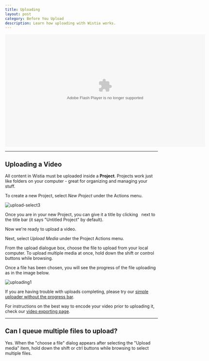```yaml
---
title: Uploading
layout: post
category: Before You Upload
description: Learn how uploading with Wistia works.
---
```


<div class="video_embed">
<div id="wistia_dbeb843c6e" class="wistia_embed" style="width:660px;height:371px;" data-video-width="660" data-video-height="371"><object id="wistia_dbeb843c6e_seo" classid="clsid:D27CDB6E-AE6D-11cf-96B8-444553540000" style="display:block;height:371px;position:relative;width:660px;"><param name="movie" value="http://embed.wistia.com/flash/embed_player_v2.0.swf?2012-06-01"></param><param name="allowfullscreen" value="true"></param><param name="allowscriptaccess" value="always"></param><param name="bgcolor" value="#000000"></param><param name="wmode" value="opaque"></param><param name="flashvars" value="controlsVisibleOnLoad=true&customColor=4991C4&mediaDuration=75.1&stillUrl=http%3A%2F%2Fembed.wistia.com%2Fdeliveries%2F459342995010bb47e6ee6b200f13685096f8f94d.jpg%3Fimage_crop_resized%3D660x371&unbufferedSeek=true&videoUrl=http%3A%2F%2Fembed.wistia.com%2Fdeliveries%2Fda16bcaf9c769a72650763cb3c790997c2e0b73b.bin"></param><embed src="http://embed.wistia.com/flash/embed_player_v2.0.swf?2012-06-01" allowfullscreen="true" allowscriptaccess="always" bgcolor=#000000 flashvars="controlsVisibleOnLoad=true&customColor=4991C4&mediaDuration=75.1&stillUrl=http%3A%2F%2Fembed.wistia.com%2Fdeliveries%2F459342995010bb47e6ee6b200f13685096f8f94d.jpg%3Fimage_crop_resized%3D660x371&unbufferedSeek=true&videoUrl=http%3A%2F%2Fembed.wistia.com%2Fdeliveries%2Fda16bcaf9c769a72650763cb3c790997c2e0b73b.bin" name="wistia_dbeb843c6e_html" style="display:block;height:100%;position:relative;width:100%;" type="application/x-shockwave-flash" wmode="opaque"></embed></object></div>
<script charset="ISO-8859-1" src="http://fast.wistia.com/static/concat/E-v1.js"></script>
<script>
wistiaEmbed = Wistia.embed("dbeb843c6e", {
  version: "v1",
  videoWidth: 660,
  videoHeight: 371,
  controlsVisibleOnLoad: true,
  playerColor: "688AAD"
});
</script>
<script charset="ISO-8859-1" src="http://fast.wistia.com/embed/medias/dbeb843c6e/metadata.js"></script>
</div>

----

## Uploading a Video

All content in Wistia must be uploaded inside a **Project**.  Projects work just like folders on your computer - great for organizing and managing your stuff.

To create a new Project, select *New Project* under the <span class="action_menu">Actions</span> menu.

<div class="post_image float_right"><img src="http://embed.wistia.com/deliveries/ddbe1f41c6c03e460ac7f2e2820a88556ca878b6.png" alt="upload-select3" /></div>

Once you are in your new Project, you can give it a title by clicking <span class="edit_tag">&nbsp;</span> next to the title bar (it says "Untitled Project" by default).

Now we're ready to upload a video.

Next, select *Upload Media* under the <span class="action_menu">Project Actions</span> menu.

From the upload dialogue box, choose the file to upload from your local computer.  To upload multiple media at once, hold down the shift or control buttons while browsing.

Once a file has been chosen, you will see the progress of the file uploading as in the image below.

<div class="post_image center"><img src="http://embed.wistia.com/deliveries/804697cd6143ac58ff53770f178bb6a764ba6e30.png" alt="uploading1" /></div>

If you are having trouble with uploads completing, please try our [simple uploader without the progress bar](/simple-uploader.html).

For instructions on the best way to encode your video prior to uploading it, check our [video exporting page](/exporting.html).

----

## Can I queue multiple files to upload?

Yes. When the "choose a file" dialog appears after selecting the "Upload media" item, hold down the shift or ctrl buttons while browsing to select multiple files.
